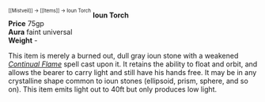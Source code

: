 <sup><sup>[[Mistveil]] → [[Items]] → Ioun Torch</sup></sup> 
**Ioun Torch**  
**Price** 75gp  
**Aura** faint universal  
**Weight** -

This item is merely a burned out, dull gray ioun stone with a weakened [*Continual Flame*](https://www.d20pfsrd.com/magic/all-spells/c/continual-flame/) spell cast upon it. It retains the ability to float and orbit, and allows the bearer to carry light and still have his hands free. It may be in any crystalline shape common to ioun stones (ellipsoid, prism, sphere, and so on). This item emits light out to 40ft but only produces low light.
